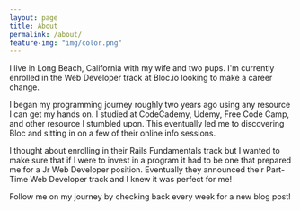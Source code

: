 ```yaml
---
layout: page
title: About
permalink: /about/
feature-img: "img/color.png"
---
```


I live in Long Beach, California with my wife and two pups. I'm currently enrolled in the Web Developer track at Bloc.io looking to make a career change.

I began my programming journey roughly two years ago using any resource I can get my hands on. I studied at CodeCademy, Udemy, Free Code Camp, and other resource I stumbled upon. This eventually led me to discovering Bloc and sitting in on a few of their online info sessions.

I thought about enrolling in their Rails Fundamentals track but I wanted to make sure that if I were to invest in a program it had to be one that prepared me for a Jr Web Developer position. Eventually they announced their Part-Time Web Developer track and I knew it was perfect for me!

Follow me on my journey by checking back every week for a new blog post!
